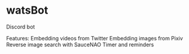 # watsBot
Discord bot


Features:
Embedding videos from Twitter
Embedding images from Pixiv
Reverse image search with SauceNAO
Timer and reminders
